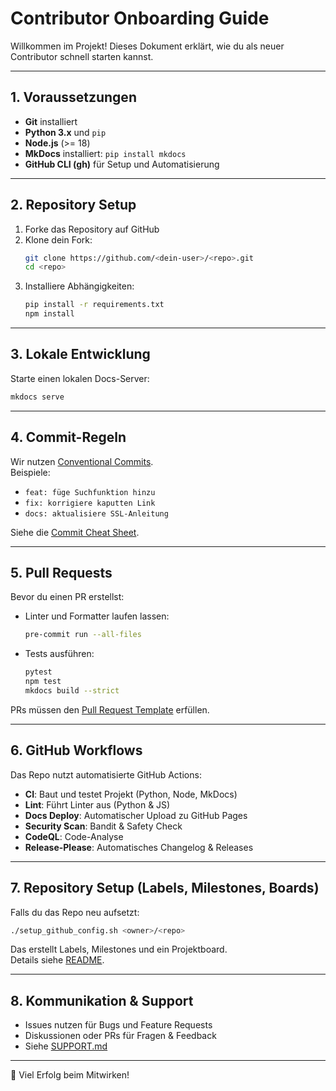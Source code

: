 # Contributor Onboarding Guide

Willkommen im Projekt! Dieses Dokument erklärt, wie du als neuer Contributor schnell starten kannst.

---

## 1. Voraussetzungen

- **Git** installiert
- **Python 3.x** und `pip`
- **Node.js** (>= 18)
- **MkDocs** installiert: `pip install mkdocs`
- **GitHub CLI (gh)** für Setup und Automatisierung

---

## 2. Repository Setup

1. Forke das Repository auf GitHub
2. Klone dein Fork:
   ```bash
   git clone https://github.com/<dein-user>/<repo>.git
   cd <repo>
   ```
3. Installiere Abhängigkeiten:
   ```bash
   pip install -r requirements.txt
   npm install
   ```

---

## 3. Lokale Entwicklung

Starte einen lokalen Docs-Server:
```bash
mkdocs serve
```

---

## 4. Commit-Regeln

Wir nutzen [Conventional Commits](COMMITS.md).  
Beispiele:
- `feat: füge Suchfunktion hinzu`
- `fix: korrigiere kaputten Link`
- `docs: aktualisiere SSL-Anleitung`

Siehe die [Commit Cheat Sheet](COMMITS.md).

---

## 5. Pull Requests

Bevor du einen PR erstellst:
- Linter und Formatter laufen lassen:
  ```bash
  pre-commit run --all-files
  ```
- Tests ausführen:
  ```bash
  pytest
  npm test
  mkdocs build --strict
  ```

PRs müssen den [Pull Request Template](.github/PULL_REQUEST_TEMPLATE.md) erfüllen.

---

## 6. GitHub Workflows

Das Repo nutzt automatisierte GitHub Actions:

- **CI**: Baut und testet Projekt (Python, Node, MkDocs)
- **Lint**: Führt Linter aus (Python & JS)
- **Docs Deploy**: Automatischer Upload zu GitHub Pages
- **Security Scan**: Bandit & Safety Check
- **CodeQL**: Code-Analyse
- **Release-Please**: Automatisches Changelog & Releases

---

## 7. Repository Setup (Labels, Milestones, Boards)

Falls du das Repo neu aufsetzt:  
```bash
./setup_github_config.sh <owner>/<repo>
```

Das erstellt Labels, Milestones und ein Projektboard.  
Details siehe [README](README.md).

---

## 8. Kommunikation & Support

- Issues nutzen für Bugs und Feature Requests
- Diskussionen oder PRs für Fragen & Feedback
- Siehe [SUPPORT.md](SUPPORT.md)

---

🎉 Viel Erfolg beim Mitwirken!
